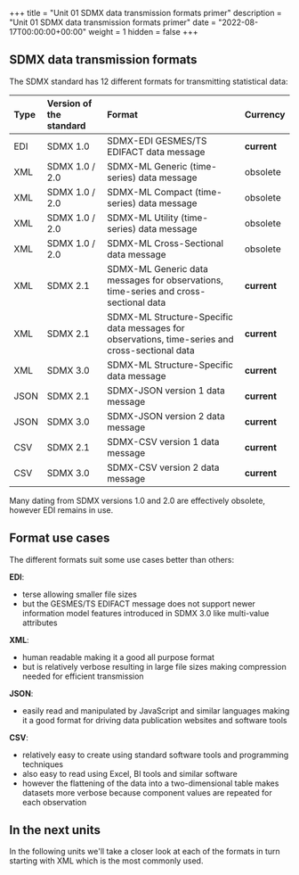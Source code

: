 +++
title = "Unit 01 SDMX data transmission formats primer"
description = "Unit 01 SDMX data transmission formats primer"
date = "2022-08-17T00:00:00+00:00"
weight = 1
hidden = false
+++


## SDMX data transmission formats

The SDMX standard has 12 different formats for transmitting statistical data:


| Type | Version of the standard | Format | Currency |
|:---|:----|:----|:---|
| EDI | SDMX 1.0 | SDMX-EDI GESMES/TS EDIFACT data message | **current** |
| XML | SDMX 1.0 / 2.0 | SDMX-ML Generic (time-series) data message | obsolete |
| XML | SDMX 1.0 / 2.0 | SDMX-ML Compact (time-series) data message | obsolete |
| XML | SDMX 1.0 / 2.0 | SDMX-ML Utility (time-series) data message | obsolete |
| XML | SDMX 1.0 / 2.0 | SDMX-ML Cross-Sectional data message | obsolete |
| XML | SDMX 2.1 | SDMX-ML Generic data messages for observations, time-series and cross-sectional data | **current** |
| XML | SDMX 2.1 | SDMX-ML Structure-Specific data messages for observations, time-series and cross-sectional data | **current** |
| XML | SDMX 3.0 | SDMX-ML Structure-Specific data message | **current**  |
| JSON | SDMX 2.1 | SDMX-JSON version 1 data message | **current**  |
| JSON | SDMX 3.0 | SDMX-JSON version 2 data message | **current**  |
| CSV  | SDMX 2.1 | SDMX-CSV version 1 data message | **current**  |
| CSV  | SDMX 3.0 | SDMX-CSV version 2 data message | **current**  |

Many dating from SDMX versions 1.0 and 2.0 are effectively obsolete, however EDI remains in use.


## Format use cases
The different formats suit some use cases better than others:

**EDI**:
- terse allowing smaller file sizes
- but the GESMES/TS EDIFACT message does not support newer information model features introduced in SDMX 3.0 like multi-value attributes

**XML**:
- human readable making it a good all purpose format
- but is relatively verbose resulting in large file sizes making compression needed for efficient transmission

**JSON**: 
- easily read and manipulated by JavaScript and similar languages making it a good format for driving data publication websites and software tools

**CSV**:
- relatively easy to create using standard software tools and programming techniques
- also easy to read using Excel, BI tools and similar software
- however the flattening of the data into a two-dimensional table makes datasets more verbose because component values are repeated for each observation 

## In the next units
In the following units we'll take a closer look at each of the formats in turn starting with XML which is the most commonly used.